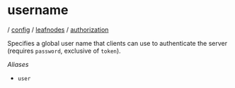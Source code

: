 # username

/ [config](/ref/config/index.md) / [leafnodes](/ref/config/config/leafnodes/index.md) / [authorization](/ref/config/config/leafnodes/authorization/index.md)

Specifies a global user name that clients can use to authenticate
the server (requires `password`, exclusive of `token`).

_Aliases_

- `user`
